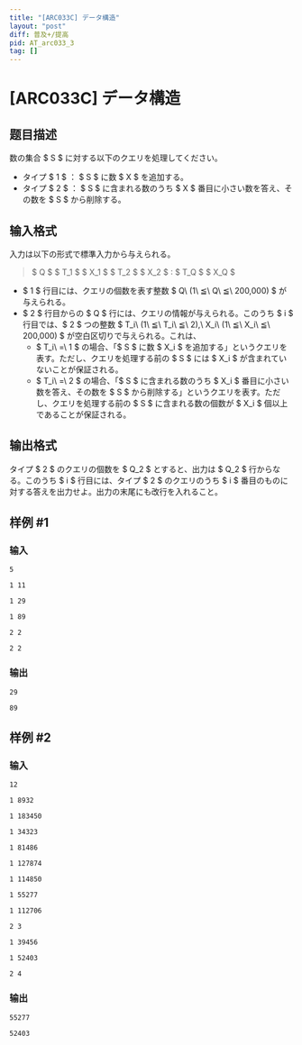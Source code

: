 ```yaml
---
title: "[ARC033C] データ構造"
layout: "post"
diff: 普及+/提高
pid: AT_arc033_3
tag: []
---
```


# [ARC033C] データ構造

## 题目描述

[problemUrl]: https://atcoder.jp/contests/arc033/tasks/arc033_3

数の集合 $ S $ に対する以下のクエリを処理してください。

- タイプ $ 1 $ ： $ S $ に数 $ X $ を追加する。
- タイプ $ 2 $ ： $ S $ に含まれる数のうち $ X $ 番目に小さい数を答え、その数を $ S $ から削除する。

## 输入格式

入力は以下の形式で標準入力から与えられる。

> $ Q $ $ T_1 $ $ X_1 $ $ T_2 $ $ X_2 $ : $ T_Q $ $ X_Q $

- $ 1 $ 行目には、クエリの個数を表す整数 $ Q\ (1\ ≦\ Q\ ≦\ 200,000) $ が与えられる。
- $ 2 $ 行目からの $ Q $ 行には、クエリの情報が与えられる。このうち $ i $ 行目では、$ 2 $ つの整数 $ T_i\ (1\ ≦\ T_i\ ≦\ 2),\ X_i\ (1\ ≦\ X_i\ ≦\ 200,000) $ が空白区切りで与えられる。これは、 
  - $ T_i\ =\ 1 $ の場合、「$ S $ に数 $ X_i $ を追加する」というクエリを表す。ただし、クエリを処理する前の $ S $ には $ X_i $ が含まれていないことが保証される。
  - $ T_i\ =\ 2 $ の場合、「$ S $ に含まれる数のうち $ X_i $ 番目に小さい数を答え、その数を $ S $ から削除する」というクエリを表す。ただし、クエリを処理する前の $ S $ に含まれる数の個数が $ X_i $ 個以上であることが保証される。

## 输出格式

タイプ $ 2 $ のクエリの個数を $ Q_2 $ とすると、出力は $ Q_2 $ 行からなる。このうち $ i $ 行目には、タイプ $ 2 $ のクエリのうち $ i $ 番目のものに対する答えを出力せよ。出力の末尾にも改行を入れること。

## 样例 #1

### 输入

```
5
1 11
1 29
1 89
2 2
2 2
```

### 输出

```
29
89
```

## 样例 #2

### 输入

```
12
1 8932
1 183450
1 34323
1 81486
1 127874
1 114850
1 55277
1 112706
2 3
1 39456
1 52403
2 4
```

### 输出

```
55277
52403
```

